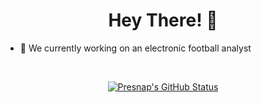 <div align="center">
  
# Hey There! 👋

<div align="left">
  
- 🔭 We currently working on an electronic football analyst
  
<br/>
<div align="center">

[![Presnap's GitHub Status][profile-badge]][website-url]

[profile-badge]: https://github-readme-stats.vercel.app/api?username=Presnap&title_color=ffffff&border_color=ffffff&bg_color=1c4508&text_color=ffffff&icon_color=ffffff&show_icons=true&include_all_commits=true&count_private=true&hide_rank=true
[website-url]: https://presnap.github.io
